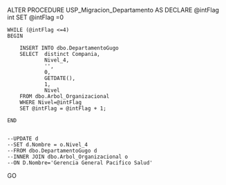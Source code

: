 ALTER PROCEDURE USP_Migracion_Departamento
AS
	DECLARE @intFlag int
	SET @intFlag =0

    WHILE (@intFlag <=4)
	BEGIN
		
		INSERT INTO dbo.DepartamentoGugo
		SELECT  distinct Compania,
				Nivel_4,
				'',
				0,
				GETDATE(),
				1,
				Nivel
		FROM dbo.Arbol_Organizacional
		WHERE Nivel=@intFlag
		SET @intFlag = @intFlag + 1;

	END
	

	--UPDATE d
	--SET d.Nombre = o.Nivel_4
	--FROM dbo.DepartamentoGugo d 
	--INNER JOIN dbo.Arbol_Organizacional o
	--ON D.Nombre='Gerencia General Pacifico Salud'
GO
